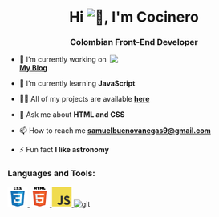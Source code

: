 <h1 align="center">Hi <img src="https://github.com/wervlad/wervlad/assets/24524555/766d336d-b87d-44ba-807c-c51de2bc6b4d" width="28px" alt="👋">, I'm Cocinero</h1>
<h3 align="center">Colombian Front-End Developer</h3>

<img width="300px" align="right" src="https://pixelartmaker-data-78746291193.nyc3.digitaloceanspaces.com/image/f1dd5233ac80be4.png">

- 🔭 I’m currently working on  <a target="_blank" href="https://cocineroblog.netlify.app">**My Blog**</a>

- 🌱 I’m currently learning **JavaScript**

- 👨‍💻 All of my projects are available <a target="_blank" href="https://samuelvanegasbueno.netlify.app">**here**</a>

- 💬 Ask me about **HTML and CSS**

- 📫 How to reach me **samuelbuenovanegas9@gmail.com**

- ⚡ Fun fact **I like astronomy**
</p>

<h3 align="left">Languages and Tools:</h3>
<p align="left"> <a href="https://www.w3schools.com/css/" target="_blank" rel="noreferrer"> <img src="https://raw.githubusercontent.com/devicons/devicon/master/icons/css3/css3-original-wordmark.svg" alt="css3" width="40" height="40"/> </a> </a> <a href="https://www.w3.org/html/" target="_blank" rel="noreferrer"> <img src="https://raw.githubusercontent.com/devicons/devicon/master/icons/html5/html5-original-wordmark.svg" alt="html5" width="40" height="40"/> </a> <a href="https://developer.mozilla.org/en-US/docs/Web/JavaScript" target="_blank" rel="noreferrer"> <img src="https://raw.githubusercontent.com/devicons/devicon/master/icons/javascript/javascript-original.svg" alt="javascript" width="40" height="40"/> </a> <img src="https://www.vectorlogo.zone/logos/git-scm/git-scm-icon.svg" alt="git" width="40" height="40"/> </p>
